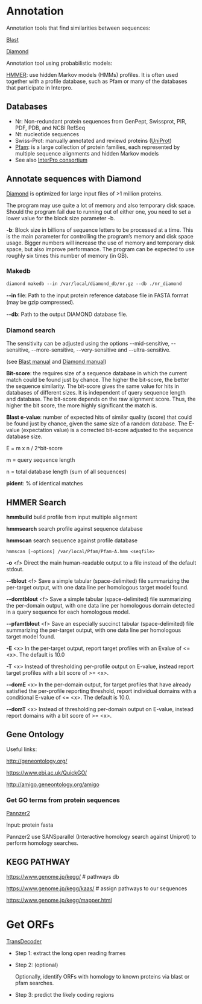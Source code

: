 # Annotation
Annotation tools that find similarities between sequences:

[Blast](https://blast.ncbi.nlm.nih.gov/Blast.cgi)

[Diamond](https://github.com/bbuchfink/diamond)

Annotation tool using probabilistic models:

[HMMER](http://hmmer.org/): use hidden Markov models (HMMs) profiles. It is often used together with a profile database, such as Pfam or many of the databases that participate in Interpro. 

## Databases

+ Nr: Non-redundant protein sequences from GenPept, Swissprot, PIR, PDF, PDB, and NCBI RefSeq
+ Nt: nucleotide sequences
+ Swiss-Prot: manually annotated and reviewd proteins ([UniProt](https://www.uniprot.org/))
+ [Pfam](http://pfam.xfam.org/): is a large collection of protein families, each represented by multiple sequence alignments and hidden Markov models 
+ See also [InterPro consortium](http://www.ebi.ac.uk/interpro/)


## Annotate sequences with Diamond

[Diamond](https://github.com/bbuchfink/diamond) is optimized for large input files of >1 million proteins.

The program may use quite a lot of memory and also temporary disk space. Should the program fail due to running out of either one, you need to set a lower value for the block size parameter -b.

**-b**: Block size in billions of sequence letters to be processed at a time. This is the main parameter for controlling the program’s memory and disk space usage. Bigger numbers will increase the use of memory and temporary disk space, but also improve performance. The program can be expected to use roughly six times this number of memory (in GB).


### Makedb

```
diamond makedb --in /var/local/diamond_db/nr.gz --db ./nr_diamond
```
**--in** file: Path to the input protein reference database ﬁle in FASTA format (may be gzip compressed).

**--db**: Path to the output DIAMOND database ﬁle.



### Diamond search

The sensitivity can be adjusted using the options --mid-sensitive, --sensitive, --more-sensitive, --very-sensitive and --ultra-sensitive.

(see [Blast manual](https://www.ncbi.nlm.nih.gov/books/NBK279668/#usermanual.BLAST_search_strategies) and [Diamond manual](https://github.com/bbuchfink/diamond))

**Bit-score**: the requires size of a sequence database in which the current match could be found just by chance. The higher the bit-score, the better the sequence similarity. The bit-score gives the same value for hits in databases of different sizes. It is independent of query sequence length and database. The bit-score depends on the raw alignment score. Thus, the higher the bit score, the more highly significant the match is.

**Blast e-value**: number of expected hits of similar quality (score) that could be found just by chance, given the same size of a random database. The E-value (expectation value) is a corrected bit-score adjusted to the sequence database size. 

E = m x n  / 2^bit-score

m = query sequence length

n = total database length (sum of all sequences)

**pident**:  % of identical matches

## HMMER Search

**hmmbuild** build profile from input multiple alignment

**hmmsearch** search profile against sequence database

**hmmscan** search sequence against profile database

```
hmmscan [-options] /var/local/Pfam/Pfam-A.hmm <seqfile>
```

**-o** \<f> Direct the main human-readable output to a file <f> instead
of the default stdout.

**--tblout** \<f> Save a simple tabular (space-delimited) file summarizing the
per-target output, with one data line per homologous target
model found.

**--domtblout** \<f> Save a simple tabular (space-delimited) file summarizing
the per-domain output, with one data line per homologous
domain detected in a query sequence for each homologous
model.

**--pfamtblout** \<f> Save an especially succinct tabular (space-delimited) file
summarizing the per-target output, with one data line per
homologous target model found.

**-E** \<x> In the per-target output, report target profiles with an Evalue
of <= \<x>. The default is 10.0

**-T** \<x> Instead of thresholding per-profile output on E-value, instead
report target profiles with a bit score of >= \<x>.

**--domE** \<x> In the per-domain output, for target profiles that have already
satisfied the per-profile reporting threshold, report
individual domains with a conditional E-value of <= \<x>. The default is 10.0.

**--domT** \<x> Instead of thresholding per-domain output on E-value, instead
report domains with a bit score of >= \<x>.


## Gene Ontology

Useful links:

http://geneontology.org/

https://www.ebi.ac.uk/QuickGO/

http://amigo.geneontology.org/amigo

### Get GO terms from protein sequences

[Pannzer2](http://ekhidna2.biocenter.helsinki.fi/sanspanz/)

Input: protein fasta

Pannzer2 use SANSparallel (Interactive homology search against Uniprot) to perform homology searches.


## KEGG PATHWAY

https://www.genome.jp/kegg/ # pathways db

https://www.genome.jp/kegg/kaas/ # assign pathways to our sequences

https://www.genome.jp/kegg/mapper.html 


# Get ORFs

[TransDecoder](https://github.com/TransDecoder/TransDecoder/wiki)

+ Step 1: extract the long open reading frames

+ Step 2: (optional)

  Optionally, identify ORFs with homology to known proteins via blast or pfam searches.
  
+ Step 3: predict the likely coding regions
